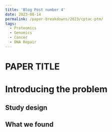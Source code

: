 ```yaml
---
title: 'Blog Post number 4'
date: 2023-08-14
permalink: /paper-breakdowns/2023/cptac-ptm/
tags:
  - Proteomics
  - Genomics
  - Cancer
  - DNA Repair
---
```


PAPER TITLE
======

Introducing the problem
======

Study design
------

What we found
------
